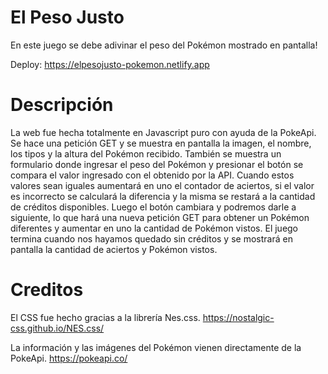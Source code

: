 
# El Peso Justo



En este juego se debe adivinar el peso del Pokémon mostrado en pantalla! 

Deploy: https://elpesojusto-pokemon.netlify.app

# Descripción

La web fue hecha totalmente en Javascript puro con ayuda de la PokeApi. Se hace una petición GET y se muestra en pantalla la imagen, el nombre, los tipos y la altura del Pokémon recibido. También se muestra un formulario donde ingresar el peso del Pokémon y presionar el botón se compara el valor ingresado con el obtenido por la API. Cuando estos valores sean iguales aumentará en uno el contador de aciertos, si el valor es incorrecto se calculará la diferencia y la misma se restará a la cantidad de créditos disponibles. Luego el botón cambiara y podremos darle a siguiente, lo que hará una nueva petición GET para obtener un Pokémon diferentes y aumentar en uno la cantidad de Pokémon vistos. El juego termina cuando nos hayamos quedado sin créditos y se mostrará en pantalla la cantidad de aciertos y Pokémon vistos.

# Creditos

El CSS fue hecho gracias a la librería Nes.css.
https://nostalgic-css.github.io/NES.css/

La información y las imágenes del Pokémon vienen directamente de la PokeApi.
https://pokeapi.co/

